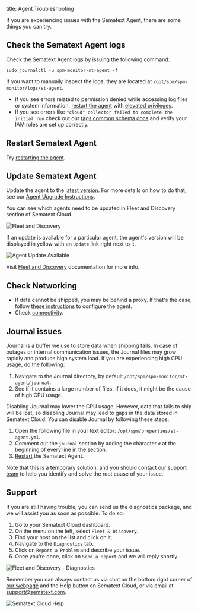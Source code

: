 title: Agent Troubleshooting

If you are experiencing issues with the Sematext Agent, there are some things you can try.

## Check the Sematext Agent logs

Check the Sematext Agent logs by issuing the following command:

```
sudo journalctl -u spm-monitor-st-agent -f
```

If you want to manually inspect the logs, they are located at `/opt/spm/spm-monitor/logs/st-agent`.

- If you see errors related to permission denied while accessing log files or system information, [restart the agent](/docs/agents/sematext-agent/starting-stopping) with [elevated privileges](/docs/agents/sematext-agent/permission-requirements/). 
- If you see errors like `"cloud" collector failed to complete the initial run` check out our [tags common schema docs](/docs/tags/common-schema/#cloud-tags) and verify your IAM roles are set up correctly.


## Restart Sematext Agent

Try [restarting the agent](/docs/agents/sematext-agent/starting-stopping).


## Update Sematext Agent

Update the agent to the [latest version](/docs/agents/sematext-agent/releasenotes/). For more details on how to do that, see our [Agent Upgrade Instructions](/docs/monitoring/spm-faq/#agent-updating). 

You can see which agents need to be updated in Fleet and Discovery section of Sematext Cloud.

![Fleet and Discovery](/docs/images/agents/fleet-agent-update.png)

If an update is available for a particular agent, the agent's version will be displayed in yellow with an `Update` link right next to it.

![Agent Update Available](/docs/images/agents/agent-update-needed.png)


Visit [Fleet and Discovery](/docs/fleet/) documentation for more info.


## Check Networking

- If data cannot be shipped, you may be behind a proxy. If that's the case, follow [these instructions](/docs/monitoring/spm-faq/#can-i-install-sematext-agent-on-servers-that-are-behind-a-proxy) to configure the agent.
- Check [connectivity](/docs/monitoring/spm-faq/#i-am-not-seeing-any-data-in-monitoring-charts-how-do-i-check-if-network-connectivity-is-ok).


## Journal issues

Journal is a buffer we use to store data when shipping fails. In case of outages or internal communication issues, the Journal files may grow rapidly and produce high system load. If you are experiencing high CPU usage, do the following:

1. Navigate to the Journal directory, by default `/opt/spm/spm-monitor/st-agent/journal`.
2. See if it contains a large number of files. If it does, it might be the cause of high CPU usage.
   
Disabling Journal may lower the CPU usage. However, data that fails to ship will be lost, so disabling Journal may lead to gaps in the data stored in Sematext Cloud. You can disable Journal by following these steps:
   
1. Open the following file in your text editor: `/opt/spm/properties/st-agent.yml`. 
2. Comment out the `journal` section by adding the character `#` at the beginning of every line in the section.
3. [Restart](/docs/agents/sematext-agent/starting-stopping) the Sematext Agent.

Note that this is a temporary solution, and you should contact [our support team](/docs/agents/sematext-agent/agent-troubleshooting/#support) to help you identify and solve the root cause of your issue.


## Support

If you are still having trouble, you can send us the diagnostics package, and we will assist you as soon as possible. To do so:

1. Go to your Sematext Cloud dashboard.
2. On the menu on the left, select `Fleet & Discovery`.
3. Find your host on the list and click on it.
4. Navigate to the `Diagnostics` tab.
5. Click on `Report a Problem` and describe your issue.
6. Once you're done, click on `Send a Report` and we will reply shortly.

![Fleet and Discovery - Diagnostics](/docs/images/agents/report-diagnostics.gif)

Remember you can always contact us via chat on the bottom right corner of [our webpage](https://sematext.com/) and the Help button on Sematext Cloud, or via email at [support@sematext.com](mailto:support@sematext.com).

![Sematext Cloud Help](/docs/images/agents/help-live-chat.gif)


